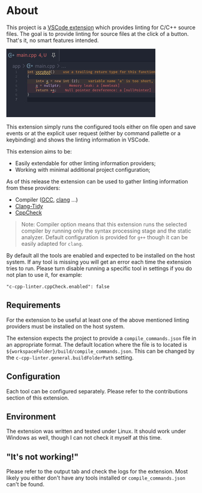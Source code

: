 # About

This project is a [VSCode extension](https://marketplace.visualstudio.com/items?itemName=crugthew.c-cpp-linter) which provides linting for C/C++ source files. The goal is to provide linting for source files at the click of a button.  That's it, no smart features intended.

![Preview](https://github.com/crugthew/vscode-c-cpp-linter/raw/master/images/preview.jpg "Preview")

This extension simply runs the configured tools either on file open and save events or at the explicit user request (either by command pallette or a keybinding) and shows the linting information in VSCode.

This extension aims to be:
* Easily extendable for other linting information providers;
* Working with minimal additional project configuration;

As of this release the extension can be used to gather linting information from these providers:
* Compiler ([GCC](http://gcc.gnu.org), [clang](http://clang.llvm.org) ...)
* [Clang-Tidy](http://clang.llvm.org/extra/clang-tidy)
* [CppCheck](http://cppcheck.net)

> Note: Compiler option means that this extension runs the selected compiler by running only the syntax processing stage and the static analyzer. Default configuration is provided for `g++` though it can be easily adapted for `clang`.

By default all the tools are enabled and expected to be installed on the host system. If any tool is missing you will get an error each time the extension tries to run. Please turn disable running a specific tool in settings if you do not plan to use it, for example:

```
"c-cpp-linter.cppCheck.enabled": false
```

## Requirements

For the extension to be useful at least one of the above mentioned linting providers must be installed on the host system.

The extension expects the project to provide a `compile_commands.json` file in an appropriate format. The default location where the file is to located is `${workspaceFolder}/build/compile_commands.json`. This can be changed by the `c-cpp-linter.general.buildFolderPath` setting.

## Configuration

Each tool can be configured separately. Please refer to the contributions section of this extension.

## Environment

The extension was written and tested under Linux. It should work under Windows as well, though I can not check it myself at this time.

## "It's not working!"

Please refer to the output tab and check the logs for the extension. Most likely you either don't have any tools installed or `compile_commands.json` can't be found.
